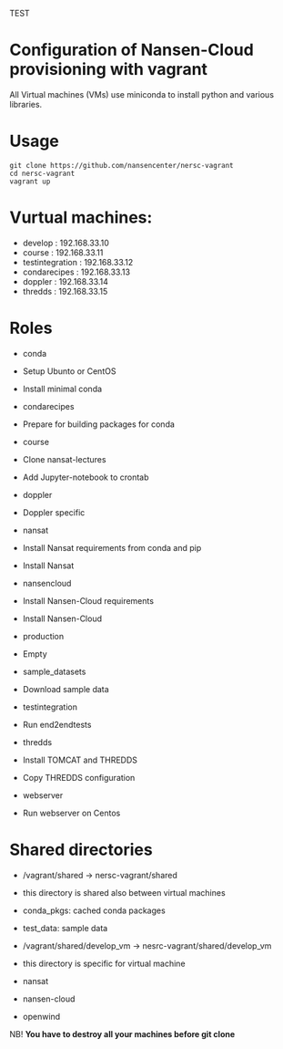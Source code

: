 TEST

Configuration of Nansen-Cloud provisioning with vagrant
=======================================================
All Virtual machines (VMs) use miniconda to install python and various libraries.

Usage
=====
```
git clone https://github.com/nansencenter/nersc-vagrant
cd nersc-vagrant
vagrant up
```

Vurtual machines:
=================
* develop : 192.168.33.10
* course : 192.168.33.11
* testintegration : 192.168.33.12
* condarecipes : 192.168.33.13
* doppler : 192.168.33.14
* thredds : 192.168.33.15

Roles
=====
* conda
 * Setup Ubunto or CentOS
 * Install minimal conda
* condarecipes
 * Prepare for building packages for conda
* course
 * Clone nansat-lectures
 * Add Jupyter-notebook to crontab

* doppler
 * Doppler specific

* nansat
 * Install Nansat requirements from conda and pip
 * Install Nansat

* nansencloud
 * Install Nansen-Cloud requirements
 * Install Nansen-Cloud

* production
 * Empty

* sample_datasets
 * Download sample data

* testintegration
 * Run end2endtests

* thredds
 * Install TOMCAT and THREDDS
 * Copy THREDDS configuration

* webserver
 * Run webserver on Centos


Shared directories
==================
 * /vagrant/shared -> nersc-vagrant/shared
  * this directory is shared also between virtual machines
  * conda_pkgs: cached conda packages
  * test_data: sample data

 * /vagrant/shared/develop_vm -> nesrc-vagrant/shared/develop_vm
  * this directory is specific for virtual machine
  * nansat
  * nansen-cloud
  * openwind

NB! **You have to destroy all your machines before git clone**

